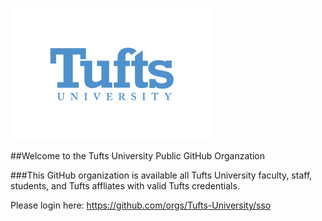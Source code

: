 ![Tufts Logo](https://github.com/TTS-Test/.github/blob/main/Tufts_univ_blue_small.png)

##Welcome to the Tufts University Public GitHub Organzation 

###This GitHub organization is available all Tufts University faculty, staff, students, and Tufts affliates with valid Tufts credentials.

Please login here: https://github.com/orgs/Tufts-University/sso
<!--

**Here are some ideas to get you started:**

🙋‍♀️ A short introduction - what is your organization all about?
🌈 Contribution guidelines - how can the community get involved?
👩‍💻 Useful resources - where can the community find your docs? Is there anything else the community should know?
🍿 Fun facts - what does your team eat for breakfast?
🧙 Remember, you can do mighty things with the power of [Markdown](https://docs.github.com/github/writing-on-github/getting-started-with-writing-and-formatting-on-github/basic-writing-and-formatting-syntax)
-->
